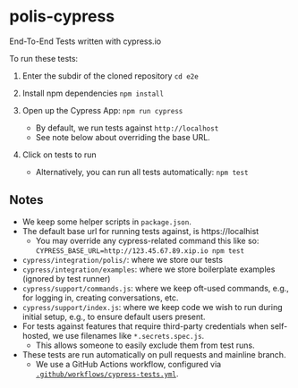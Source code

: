 # polis-cypress

End-To-End Tests written with cypress.io

To run these tests:

1. Enter the subdir of the cloned repository
`cd e2e`

2. Install npm dependencies
`npm install`

3. Open up the Cypress App: `npm run cypress`
    - By default, we run tests against `http://localhost`
    - See note below about overriding the base URL.

4. Click on tests to run
    - Alternatively, you can run all tests automatically: `npm test`

## Notes

- We keep some helper scripts in `package.json`.
- The default base url for running tests against, is https://localhist
  - You may override any cypress-related command this like so: `CYPRESS_BASE_URL=http://123.45.67.89.xip.io npm test`
- `cypress/integration/polis/`: where we store our tests
- `cypress/integration/examples`: where we store boilerplate examples (ignored by test runner)
- `cypress/support/commands.js`: where we keep oft-used commands, e.g., for logging in, creating conversations, etc.
- `cypress/support/index.js`: where we keep code we wish to run during initial setup, e.g., to ensure default users present.
- For tests against features that require third-party credentials when self-hosted, we use filenames like `*.secrets.spec.js`.
  - This allows someone to easily exclude them from test runs.
- These tests are run automatically on pull requests and mainline branch.
  - We use a GitHub Actions workflow, configured via [`.github/workflows/cypress-tests.yml`](/.github/workflows/cypress-tests.yml).
